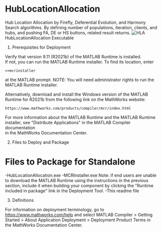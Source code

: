 # HubLocationAllocation
Hub Location Allocation by Firefly, Deferential Evolution, and Harmony Search algorithms. By defining number of populations, iteration, clients, and hubs, and pushing FA, DE or HS buttons, related result returns. 
![HLA](https://user-images.githubusercontent.com/11339420/194250733-30c48df9-1aeb-44fb-a9e4-9d447ea2ee48.JPG)
HubLocationAllocation Executable

1. Prerequisites for Deployment 

Verify that version 9.11 (R2021b) of the MATLAB Runtime is installed.   
If not, you can run the MATLAB Runtime installer.
To find its location, enter
  
    >>mcrinstaller
      
at the MATLAB prompt.
NOTE: You will need administrator rights to run the MATLAB Runtime installer. 

Alternatively, download and install the Windows version of the MATLAB Runtime for R2021b 
from the following link on the MathWorks website:

    https://www.mathworks.com/products/compiler/mcr/index.html
   
For more information about the MATLAB Runtime and the MATLAB Runtime installer, see 
"Distribute Applications" in the MATLAB Compiler documentation  
in the MathWorks Documentation Center.

2. Files to Deploy and Package

Files to Package for Standalone 
================================
-HubLocationAllocation.exe
-MCRInstaller.exe 
    Note: if end users are unable to download the MATLAB Runtime using the
    instructions in the previous section, include it when building your 
    component by clicking the "Runtime included in package" link in the
    Deployment Tool.
-This readme file 



3. Definitions

For information on deployment terminology, go to
https://www.mathworks.com/help and select MATLAB Compiler >
Getting Started > About Application Deployment >
Deployment Product Terms in the MathWorks Documentation
Center.
